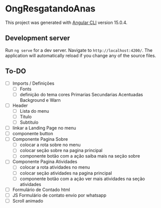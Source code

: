 # OngResgatandoAnas

This project was generated with [Angular CLI](https://github.com/angular/angular-cli) version 15.0.4.

## Development server

Run `ng serve` for a dev server. Navigate to `http://localhost:4200/`. The application will automatically reload if you change any of the source files.

## To-DO
- [ ] Imports / Definições
   - [ ] Fonts
   - [ ] definição do tema cores Primarias Secundarias Acentuadas Background e Warn
- [ ] Header
   - [ ] Lista do menu
   - [ ] Titulo
   - [ ] Subtitulo
- [ ] linkar a Landing Page no menu
- [ ] componente button
- [ ] Componente Pagina Sobre
   - [ ] colocar a rota sobre no menu
   - [ ] colocar seção sobre na pagina principal
   - [ ] componente botão com a ação saiba mais na seção sobre
- [ ] Componente Pagina Atividades
   - [ ] colocar a rota atividades no menu
   - [ ] colocar seção atividades na pagina principal
   - [ ] componente botão com a ação ver mais atividades na seção atividades
- [ ] Formulário de Contado html
- [ ] JS Formulário de contato envio por whatsapp
- [ ] Scroll animado
